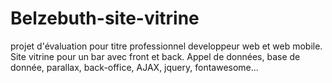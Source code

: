 # Belzebuth-site-vitrine
projet d'évaluation pour titre professionnel developpeur web et web mobile.
Site vitrine pour un bar avec front et back.
Appel de données, base de donnée, parallax, back-office, AJAX, jquery, fontawesome...
